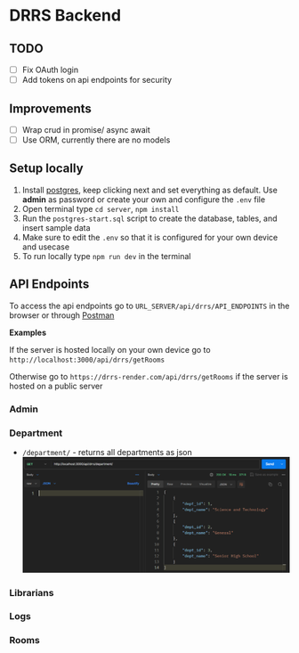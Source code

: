 # DRRS Backend
## TODO
- [ ] Fix OAuth login
- [ ] Add tokens on api endpoints for security

## Improvements
- [ ] Wrap crud in promise/ async await
- [ ] Use ORM, currently there are no models

## Setup locally
1. Install [postgres](https://www.postgresql.org/download/), keep clicking next and set everything as default. Use **admin** as password or create your own and configure the `.env` file
2. Open terminal type `cd server`, `npm install`
3. Run the `postgres-start.sql` script to create the database, tables, and insert sample data
4. Make sure to edit the `.env` so that it is configured for your own device and usecase
5. To run locally type `npm run dev` in the terminal

## API Endpoints
To access the api endpoints go to `URL_SERVER/api/drrs/API_ENDPOINTS` in the browser or through [Postman](https://www.postman.com/downloads/)

**Examples**

If the server is hosted locally on your own device go to `http://localhost:3000/api/drrs/getRooms` 
 
Otherwise go to `https://drrs-render.com/api/drrs/getRooms` if the server is hosted on a public server

### Admin

### Department
- `/department/` - returns all departments as json
![api_sample](api_sample.png)

### Librarians

### Logs

### Rooms
